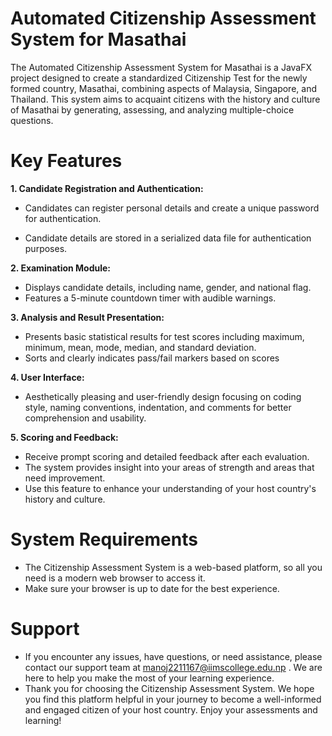 # Automated Citizenship Assessment System for Masathai

The Automated Citizenship Assessment System for Masathai is a JavaFX project designed to create a standardized Citizenship Test for the newly formed country, Masathai, combining aspects of Malaysia, Singapore, and Thailand. This system aims to acquaint citizens with the history and culture of Masathai by generating, assessing, and analyzing multiple-choice questions.

# Key Features

**1. Candidate Registration and Authentication:**

- Candidates can register personal details and create a unique password for authentication.

- Candidate details are stored in a serialized data file for authentication purposes.

**2. Examination Module:**

- Displays candidate details, including name, gender, and national flag.
- Features a 5-minute countdown timer with audible warnings.


**3. Analysis and Result Presentation:**

- Presents basic statistical results for test scores including maximum, minimum, mean, mode, median, and standard deviation.
- Sorts and clearly indicates pass/fail markers based on scores

**4. User Interface:**

- Aesthetically pleasing and user-friendly design focusing on coding style, naming conventions, indentation, and comments for better comprehension and usability.

**5. Scoring and Feedback:**
- Receive prompt scoring and detailed feedback after each evaluation.
- The system provides insight into your areas of strength and areas that need improvement.
- Use this feature to enhance your understanding of your host country's history and culture.
  

# System Requirements

- The Citizenship Assessment System is a web-based platform, so all you need is a modern web browser to access it.
- Make sure your browser is up to date for the best experience.

# Support

- If you encounter any issues, have questions, or need assistance, please contact our support team at manoj2211167@iimscollege.edu.np . We are here to help you make the most of your learning experience.
- Thank you for choosing the Citizenship Assessment System. We hope you find this platform helpful in your journey to become a well-informed and engaged citizen of your host country. Enjoy your assessments and learning!
